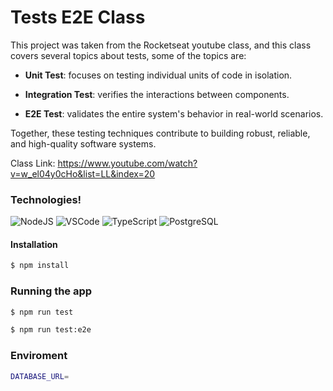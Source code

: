 # Tests E2E Class

This project was taken from the Rocketseat youtube class, and this class covers several topics about tests, some of the topics are:

- **Unit Test**: focuses on testing individual units of code in isolation.

- **Integration Test**: verifies the interactions between components.

- **E2E Test**: validates the entire system's behavior in real-world scenarios.

Together, these testing techniques contribute to building robust, reliable, and high-quality software systems.

Class Link: https://www.youtube.com/watch?v=w_el04y0cHo&list=LL&index=20

### Technologies!

![NodeJS](https://img.shields.io/badge/Node.js-43853D?style=for-the-badge&logo=node.js&logoColor=white)
![VSCode](https://img.shields.io/badge/Visual_Studio_Code-0078D4?style=for-the-badge&logo=visual%20studio%20code&logoColor=white)
![TypeScript](https://img.shields.io/badge/TypeScript-007ACC?style=for-the-badge&logo=typescript&logoColor=white)
![PostgreSQL](https://img.shields.io/badge/PostgreSQL-316192?style=for-the-badge&logo=postgresql&logoColor=white)

#### Installation

```bash
$ npm install
```

### Running the app

```bash
$ npm run test

$ npm run test:e2e
```

### Enviroment

```bash
DATABASE_URL=
```
